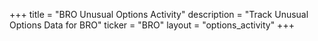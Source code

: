 +++
title = "BRO Unusual Options Activity"
description = "Track Unusual Options Data for BRO"
ticker = "BRO"
layout = "options_activity"
+++

